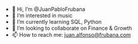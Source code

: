 - 👋 Hi, I’m @JuanPabloFrubana
- 👀 I’m interested in music
- 🌱 I’m currently learning SQL, Python
- 💞️ I’m looking to collaborate on Finance & Growth
- 📫 How to reach me: juan.alfonso@frubana.com

<!---
JuanPabloFrubana/JuanPabloFrubana is a ✨ special ✨ repository because its `README.md` (this file) appears on your GitHub profile.
You can click the Preview link to take a look at your changes.
--->
